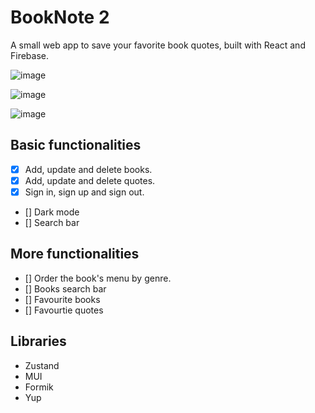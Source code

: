 # BookNote 2

A small web app to save your favorite book quotes, built with React and Firebase.

![image](https://github.com/user-attachments/assets/3d46c518-bf84-4b5c-bce7-2aa8d493e4d8)

![image](https://github.com/user-attachments/assets/0882016a-2f51-4a7c-b00f-f93f09b87c26)

![image](https://github.com/user-attachments/assets/edce68c5-268f-4f39-8d9e-8fb71248f0f2)

## Basic functionalities

- [x] Add, update and delete books.
- [x] Add, update and delete quotes.
- [x] Sign in, sign up and sign out.
- [] Dark mode
- [] Search bar

## More functionalities

- [] Order the book's menu by genre.
- [] Books search bar
- [] Favourite books
- [] Favourtie quotes

## Libraries

- Zustand
- MUI
- Formik
- Yup
